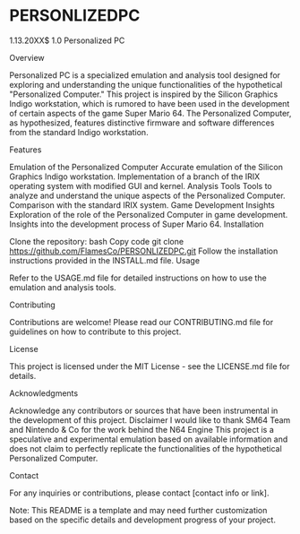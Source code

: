 # PERSONLIZEDPC
1.13.20XX$ 1.0
Personalized PC

Overview

Personalized PC is a specialized emulation and analysis tool designed for exploring and understanding the unique functionalities of the hypothetical "Personalized Computer." This project is inspired by the Silicon Graphics Indigo workstation, which is rumored to have been used in the development of certain aspects of the game Super Mario 64. The Personalized Computer, as hypothesized, features distinctive firmware and software differences from the standard Indigo workstation.

Features

Emulation of the Personalized Computer
Accurate emulation of the Silicon Graphics Indigo workstation.
Implementation of a branch of the IRIX operating system with modified GUI and kernel.
Analysis Tools
Tools to analyze and understand the unique aspects of the Personalized Computer.
Comparison with the standard IRIX system.
Game Development Insights
Exploration of the role of the Personalized Computer in game development.
Insights into the development process of Super Mario 64.
Installation

Clone the repository:
bash
Copy code
git clone https://github.com/FlamesCo/PERSONLIZEDPC.git
Follow the installation instructions provided in the INSTALL.md file.
Usage

Refer to the USAGE.md file for detailed instructions on how to use the emulation and analysis tools.

Contributing

Contributions are welcome! Please read our CONTRIBUTING.md file for guidelines on how to contribute to this project.

License

This project is licensed under the MIT License - see the LICENSE.md file for details.

Acknowledgments

Acknowledge any contributors or sources that have been instrumental in the development of this project.
Disclaimer
I would like to thank SM64 Team and Nintendo & Co  for the work behind  the N64 Engine
This project is a speculative and experimental emulation based on available information and does not claim to perfectly replicate the functionalities of the hypothetical Personalized Computer.

Contact

For any inquiries or contributions, please contact [contact info or link].

Note: This README is a template and may need further customization based on the specific details and development progress of your project. ​​
